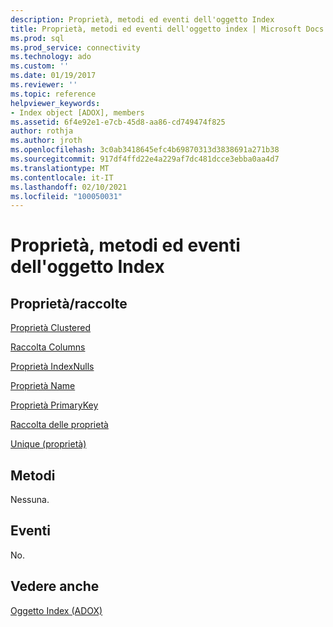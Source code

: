 ```yaml
---
description: Proprietà, metodi ed eventi dell'oggetto Index
title: Proprietà, metodi ed eventi dell'oggetto index | Microsoft Docs
ms.prod: sql
ms.prod_service: connectivity
ms.technology: ado
ms.custom: ''
ms.date: 01/19/2017
ms.reviewer: ''
ms.topic: reference
helpviewer_keywords:
- Index object [ADOX], members
ms.assetid: 6f4e92e1-e7cb-45d8-aa86-cd749474f825
author: rothja
ms.author: jroth
ms.openlocfilehash: 3c0ab3418645efc4b69870313d3838691a271b38
ms.sourcegitcommit: 917df4ffd22e4a229af7dc481dcce3ebba0aa4d7
ms.translationtype: MT
ms.contentlocale: it-IT
ms.lasthandoff: 02/10/2021
ms.locfileid: "100050031"
---
```

# <a name="index-object-properties-methods-and-events"></a>Proprietà, metodi ed eventi dell'oggetto Index
## <a name="propertiescollections"></a>Proprietà/raccolte  
 [Proprietà Clustered](./clustered-property-adox.md)  
  
 [Raccolta Columns](./columns-collection-adox.md)  
  
 [Proprietà IndexNulls](./indexnulls-property-adox.md)  
  
 [Proprietà Name](./name-property-adox.md)  
  
 [Proprietà PrimaryKey](./primarykey-property-adox.md)  
  
 [Raccolta delle proprietà](../ado-api/properties-collection-ado.md)  
  
 [Unique (proprietà)](./unique-property-adox.md)  
  
## <a name="methods"></a>Metodi  
 Nessuna.  
  
## <a name="events"></a>Eventi  
 No.  
  
## <a name="see-also"></a>Vedere anche  
 [Oggetto Index (ADOX)](./index-object-adox.md)